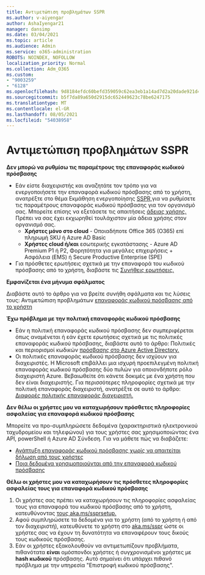 ```yaml
---
title: Αντιμετώπιση προβλημάτων SSPR
ms.author: v-aiyengar
author: AshaIyengar21
manager: dansimp
ms.date: 03/04/2021
ms.topic: article
ms.audience: Admin
ms.service: o365-administration
ROBOTS: NOINDEX, NOFOLLOW
localization_priority: Normal
ms.collection: Adm_O365
ms.custom:
- "9003259"
- "6128"
ms.openlocfilehash: 9d8184efdc60befd359059c62ea3eb1a14ad7d2a20dade921d4a71e424f52033
ms.sourcegitcommit: b5f7da89a650d2915dc652449623c78be6247175
ms.translationtype: MT
ms.contentlocale: el-GR
ms.lasthandoff: 08/05/2021
ms.locfileid: "54038958"
---
```

# <a name="troubleshoot-sspr"></a>Αντιμετώπιση προβλημάτων SSPR

**Δεν μπορώ να ρυθμίσω τις παραμέτρους της επαναφοράς κωδικού πρόσβασης**

- Εάν είστε διαχειριστής και αναζητάτε τον τρόπο για να ενεργοποιήσετε την επαναφορά κωδικού πρόσβασης από το χρήστη, ανατρέξτε στο θέμα Εκμάθηση ενεργοποίησης [SSPR,](https://docs.microsoft.com/azure/active-directory/authentication/tutorial-enable-sspr)για να ρυθμίσετε τις παραμέτρους επαναφοράς κωδικού πρόσβασης για τον οργανισμό σας. Μπορείτε επίσης να εξετάσετε τις απαιτήσεις [άδειας χρήσης.](https://docs.microsoft.com/azure/active-directory/authentication/concept-sspr-licensing?WT.mc_id=Portal-Microsoft_Azure_Support) Πρέπει να σας έχει εκχωρηθεί τουλάχιστον μία άδεια χρήσης στον οργανισμό σας.
    - **Χρήστες μόνο στο cloud** - Οποιαδήποτε Office 365 (O365) επί πληρωμή SKU ή Azure AD Basic
    - **Χρήστες cloud ή/και** εσωτερικής εγκατάστασης - Azure AD Premium P1 ή P2, Φορητότητα για μεγάλες επιχειρήσεις + Ασφάλεια (EMS) ή Secure Productive Enterprise (SPE)
- Για πρόσθετες ερωτήσεις σχετικά με την επαναφορά του κωδικού πρόσβασης από το χρήστη, διαβάστε τις [Συνήθεις ερωτήσεις.](https://docs.microsoft.com/azure/active-directory/authentication/active-directory-passwords-faq?WT.mc_id=Portal-Microsoft_Azure_Support)

**Εμφανίζεται ένα μήνυμα σφάλματος**

Διαβάστε αυτό το άρθρο για να βρείτε συνήθη σφάλματα και τις λύσεις τους: Αντιμετώπιση προβλημάτων [επαναφοράς κωδικού πρόσβασης από το χρήστη](https://docs.microsoft.com/azure/active-directory/authentication/active-directory-passwords-troubleshoot?WT.mc_id=Portal-Microsoft_Azure_Support)

**Έχω πρόβλημα με την πολιτική επαναφοράς κωδικού πρόσβασης**

- Εάν η πολιτική επαναφοράς κωδικού πρόσβασης δεν συμπεριφέρεται όπως αναμένεται ή εάν έχετε ερωτήσεις σχετικά με τις πολιτικές επαναφοράς κωδικού πρόσβασης, διαβάστε αυτό το άρθρο: Πολιτικές και περιορισμοί κωδικών [πρόσβασης στο Azure Active Directory.](https://docs.microsoft.com/azure/active-directory/authentication/concept-sspr-policy?WT.mc_id=Portal-Microsoft_Azure_Support)
- Οι πολιτικές επαναφοράς κωδικού πρόσβασης δεν ισχύουν για διαχειριστές. Η Microsoft επιβάλλει μια ισχυρή προεπιλεγμένη πολιτική επαναφοράς κωδικού πρόσβασης δύο πυλών για οποιονδήποτε ρόλο διαχειριστή Azure. Βεβαιωθείτε ότι κάνετε δοκιμές με ένα χρήστη που δεν είναι διαχειριστής. Για περισσότερες πληροφορίες σχετικά με την πολιτική επαναφοράς διαχειριστή, ανατρέξτε σε αυτό το άρθρο: [Διαφορές πολιτικής επαναφοράς διαχειριστή.](https://docs.microsoft.com/azure/active-directory/authentication/concept-sspr-policy?WT.mc_id=Portal-Microsoft_Azure_Support#administrator-reset-policy-differences)

**Δεν θέλω οι χρήστες μου να καταχωρήσουν πρόσθετες πληροφορίες ασφαλείας για επαναφορά κωδικού πρόσβασης**

Μπορείτε να προ-συμπληρώσετε δεδομένα (χαρακτηριστικά ηλεκτρονικού ταχυδρομείου και τηλεφώνου) για τους χρήστες σας χρησιμοποιώντας ένα API, powerShell ή Azure AD Σύνδεση. Για να μάθετε πώς να διαβάζετε:

- [Ανάπτυξη επαναφοράς κωδικού πρόσβασης χωρίς να απαιτείται δήλωση από τους χρήστες](https://docs.microsoft.com/azure/active-directory/active-directory-passwords-data?WT.mc_id=Portal-Microsoft_Azure_Support#set-and-read-authentication-data-using-powershell)
- [Ποια δεδομένα χρησιμοποιούνται από την επαναφορά κωδικού πρόσβασης](https://docs.microsoft.com/azure/active-directory/active-directory-passwords-data?WT.mc_id=Portal-Microsoft_Azure_Support)

**Θέλω οι χρήστες μου να καταχωρήσουν τις πρόσθετες πληροφορίες ασφαλείας τους για επαναφορά κωδικού πρόσβασης**

1. Οι χρήστες σας πρέπει να καταχωρήσουν τις πληροφορίες ασφαλείας τους για επαναφορά του κωδικού πρόσβασης από το χρήστη, κατευθύνοντας [τους aka.ms/ssprsetup.](https://mysignins.microsoft.com/security-info)
1. Αφού συμπληρώσετε τα δεδομένα για το χρήστη (από το χρήστη ή από τον διαχειριστή), κατευθύνετε το χρήστη στο [aka.ms/sspr](https://passwordreset.microsoftonline.com/) ώστε οι χρήστες σας να έχουν τη δυνατότητα να επαναφέρουν τους δικούς τους κωδικούς πρόσβασης.
1. Εάν οι χρήστες εξακολουθούν να αντιμετωπίζουν προβλήματα, πιθανότατα **είναι** ομόσπονδοι χρήστες ή συγχρονισμένοι χρήστες με **hash κωδικού** πρόσβασης. Αυτό σημαίνει ότι υπάρχει πιθανό πρόβλημα με την υπηρεσία "Επιστροφή κωδικού πρόσβασης".